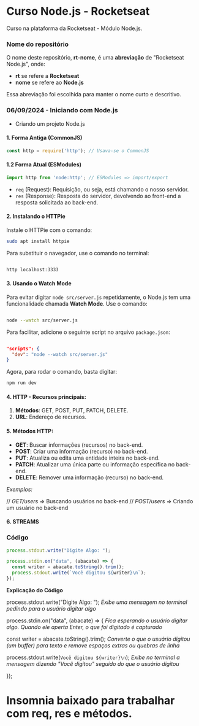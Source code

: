 # Curso Node.js - Rocketseat

Curso na plataforma da Rocketseat - Módulo Node.js.

### Nome do repositório

O nome deste repositório, **rt-nome**, é uma **abreviação** de "Rocketseat Node.js", onde:
- **rt** se refere a **Rocketseat**
- **nome** se refere ao **Node.js**

Essa abreviação foi escolhida para manter o nome curto e descritivo.

### 06/09/2024 - Iniciando com Node.js

* Criando um projeto Node.js

#### 1. Forma Antiga (CommonJS)
```js
const http = require('http'); // Usava-se o CommonJS
```

#### 1.2 Forma Atual (ESModules)
```js
import http from 'node:http'; // ESModules => import/export
```

- `req` (Request): Requisição, ou seja, está chamando o nosso servidor.
- `res` (Response): Resposta do servidor, devolvendo ao front-end a resposta solicitada ao back-end.

#### 2. Instalando o HTTPie

Instale o HTTPie com o comando:

```bash
sudo apt install httpie
```

Para substituir o navegador, use o comando no terminal:

```bash

http localhost:3333

```

#### 3. Usando o Watch Mode

Para evitar digitar `node src/server.js` repetidamente, o Node.js tem uma funcionalidade chamada **Watch Mode**. Use o comando:

```bash   

node --watch src/server.js

```

Para facilitar, adicione o seguinte script no arquivo `package.json`:

```json  

"scripts": {
  "dev": "node --watch src/server.js"
}

```

Agora, para rodar o comando, basta digitar:

```bash
npm run dev
```

#### 4. HTTP - Recursos principais:

1. **Métodos**: GET, POST, PUT, PATCH, DELETE.
2. **URL**: Endereço de recursos.

#### 5. Métodos HTTP:

- **GET**: Buscar informações (recursos) no back-end.
- **POST**: Criar uma informação (recurso) no back-end.
- **PUT**: Atualiza ou edita uma entidade inteira no back-end.
- **PATCH**: Atualizar uma única parte ou informação específica no back-end.
- **DELETE**: Remover uma informação (recurso) no back-end.

_Exemplos:_

// *GET/users* => Buscando usuários no back-end
// *POST/users* => Criando um usuário no back-end


#### 6. STREAMS 

### Código

```javascript
process.stdout.write("Digite Algo: ");

process.stdin.on("data", (abacate) => {
  const writer = abacate.toString().trim();
  process.stdout.write(`Você digitou ${writer}\n`);
});
```


**Explicação do Código**

  process.stdout.write("Digite Algo: ");
*Exibe uma mensagem no terminal pedindo para o usuário digitar algo*

  process.stdin.on("data", (abacate) => {
*Fica esperando o usuário digitar algo. Quando ele aperta Enter, o que foi digitado é capturado*

  const writer = abacate.toString().trim();
*Converte o que o usuário digitou (um buffer) para texto e remove espaços extras ou quebras de linha*

  process.stdout.write(`Você digitou ${writer}\n`);
*Exibe no terminal a mensagem dizendo "Você digitou" seguido do que o usuário digitou*

});


# Insomnia baixado para trabalhar com req, res e métodos.
